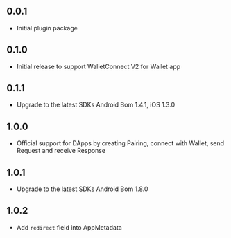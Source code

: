 ## 0.0.1

* Initial plugin package

## 0.1.0

* Initial release to support WalletConnect V2 for Wallet app

## 0.1.1

* Upgrade to the latest SDKs Android Bom 1.4.1, iOS 1.3.0

## 1.0.0

* Official support for DApps by creating Pairing, connect with Wallet, send Request and receive Response

## 1.0.1

* Upgrade to the latest SDKs Android Bom 1.8.0

## 1.0.2

* Add `redirect` field into AppMetadata
